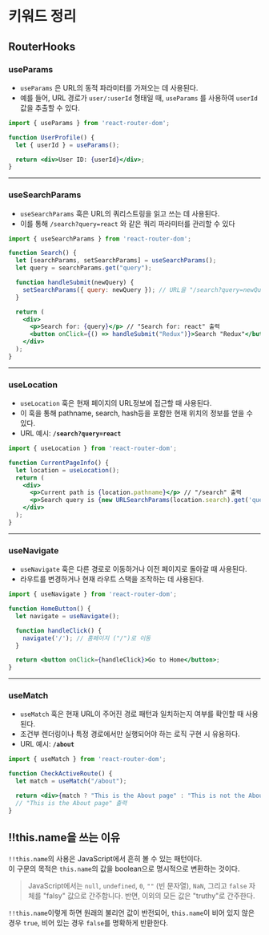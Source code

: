 # 키워드 정리 

## RouterHooks

### useParams

- `useParams` 은 URL의 동적 파라미터를 가져오는 데 사용된다.
- 예를 들어, URL 경로가 `user/:userId`  형태일 때, `useParams` 를 사용하여 `userId` 값을 추출할 수 있다.

```jsx
import { useParams } from 'react-router-dom';

function UserProfile() {
  let { userId } = useParams();

  return <div>User ID: {userId}</div>;
}
```

---

### useSearchParams

- `useSearchParams` 훅은 URL의 쿼리스트링을 읽고 쓰는 데 사용된다.
- 이를 통해 `/search?query=react` 와 같은 쿼리 파라미터를 관리할 수 있다

```jsx
import { useSearchParams } from 'react-router-dom';

function Search() {
  let [searchParams, setSearchParams] = useSearchParams();
  let query = searchParams.get("query");

  function handleSubmit(newQuery) {
    setSearchParams({ query: newQuery }); // URL을 "/search?query=newQuery"로 변경
  }

  return (
    <div>
      <p>Search for: {query}</p> // "Search for: react" 출력
      <button onClick={() => handleSubmit("Redux")}>Search "Redux"</button>
    </div>
  );
}
```

---

### useLocation

- `useLocation` 훅은 현재 페이지의 URL정보에 접근할 때 사용된다.
- 이 훅을 통해 pathname, search, hash등을 포함한 현재 위치의 정보를 얻을 수 있다.
- URL 예시: **`/search?query=react`**

```jsx
import { useLocation } from 'react-router-dom';

function CurrentPageInfo() {
  let location = useLocation();
  return (
    <div>
      <p>Current path is {location.pathname}</p> // "/search" 출력
      <p>Search query is {new URLSearchParams(location.search).get('query')}</p> // "Search query is react" 출력
    </div>
  );
}
```

---

### useNavigate

- `useNavigate` 훅은 다른 경로로 이동하거나 이전 페이지로 돌아갈 때 사용된다.
- 라우트를 변경하거나 현재 라우트 스택을 조작하는 데 사용된다.

```jsx
import { useNavigate } from 'react-router-dom';

function HomeButton() {
  let navigate = useNavigate();

  function handleClick() {
    navigate('/'); // 홈페이지 ("/")로 이동
  }

  return <button onClick={handleClick}>Go to Home</button>;
}
```

---

### useMatch

- `useMatch` 훅은 현재 URL이 주어진 경로 패턴과 일치하는지 여부를 확인할 때 사용된다.
- 조건부 렌더링이나 특정 경로에서만 실행되어야 하는 로직 구현 시 유용하다.
- URL 예시: **`/about`**

```jsx
import { useMatch } from 'react-router-dom';

function CheckActiveRoute() {
  let match = useMatch("/about");

  return <div>{match ? "This is the About page" : "This is not the About page"}</div>;
  // "This is the About page" 출력
}
```

## !!this.name을 쓰는 이유 

`!!this.name`의 사용은 JavaScript에서 흔히 볼 수 있는 패턴이다.  
이 구문의 목적은 `this.name`의 값을 boolean으로 명시적으로 변환하는 것이다.

> JavaScript에서는 `null`, `undefined`, `0`, `""` (빈 문자열), `NaN`, 그리고 `false` 자체를 "falsy" 값으로 간주합니다. 반면, 이외의 모든 값은 "truthy"로 간주한다.

`!!this.name`이렇게 하면 원래의 불리언 값이 반전되어, `this.name`이 비어 있지 않은 경우 `true`, 비어 있는 경우 `false`를 명확하게 반환한다.